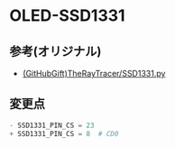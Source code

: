 # OLED-SSD1331

## 参考(オリジナル)

* [(GitHubGift)TheRayTracer/SSD1331.py](https://gist.github.com/TheRayTracer/dd12c498e3ecb9b8b47f)

## 変更点

```python:*.py
- SSD1331_PIN_CS = 23
+ SSD1331_PIN_CS = 8  # CD0
```
